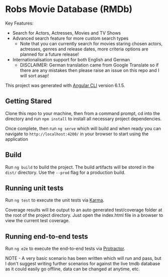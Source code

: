 # Robs Movie Database (RMDb)

Key Features:
- Search for Actors, Actresses, Movies and TV Shows
- Advanced search feature for more custom search types 
  - Note that you can currently search for movies staring chosen actors, actresses, genres and release dates, more criteria options are planned for a future release!
- Internationalisation support for both English and German
  - DISCLAIMER: German translation came from Google Translate so if there are any mistakes then please raise an issue on this repo and I will sort asap!

This project was generated with [Angular CLI](https://github.com/angular/angular-cli) version 6.1.5.

## Getting Stared

Clone this repo to your machine, then from a command prompt, cd into the directory and run `npm install` to install all necessary project dependencies.

Once complete, then run `ng serve` which will build and when ready you can navigate to `http://localhost:4200/` in your browser to start using the application

## Build

Run `ng build` to build the project. The build artifacts will be stored in the `dist/` directory. Use the `--prod` flag for a production build.

## Running unit tests

Run `ng test` to execute the unit tests via [Karma](https://karma-runner.github.io).

Coverage results will be output to an auto generated test/coverage folder at the root of the project directory. Just open the index.html file in a browser to view the current test coverage.

## Running end-to-end tests

Run `ng e2e` to execute the end-to-end tests via [Protractor](http://www.protractortest.org/).

NOTE - A very basic scenario has been written which will run and pass, but I don't suggest writing further scenarios for against the live tmdb database as it could easily go offline, data can be changed at anytime, etc.
